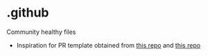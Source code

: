 # .github
Community healthy files

* Inspiration for PR template obtained from [this repo](https://github.com/inversify/inversify-basic-example/blob/master/PULL_REQUEST_TEMPLATE.md) and [this repo](https://github.com/embeddedartistry/templates/)
